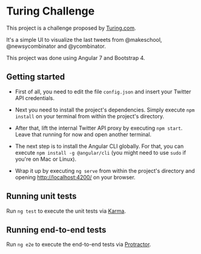 # Turing Challenge

This project is a challenge proposed by [Turing.com](Turing.com).

It's a simple UI to visualize the last tweets from @makeschool, @newsycombinator and @ycombinator.

This project was done using Angular 7 and Bootstrap 4.

## Getting started

* First of all, you need to edit the file `config.json` and insert your Twitter API credentials.

* Next you need to install the project's dependencies. Simply execute `npm install` on your terminal from within the project's directory.

* After that, lift the internal Twitter API proxy by executing `npm start`. Leave that running for now and open another terminal.

* The next step is to install the Angular CLI globally. For that, you can execute `npm install -g @angular/cli` (you might need to use `sudo` if you're on Mac or Linux).

* Wrap it up by executing `ng serve` from within the project's directory and opening [http://localhost:4200/]([http://localhost:4200/]) on your browser.

## Running unit tests

Run `ng test` to execute the unit tests via [Karma](https://karma-runner.github.io).

## Running end-to-end tests

Run `ng e2e` to execute the end-to-end tests via [Protractor](http://www.protractortest.org/).
